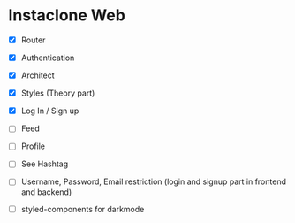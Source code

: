 # Instaclone Web

- [x] Router
- [x] Authentication
- [x] Architect
- [x] Styles
      (Theory part)

- [x] Log In / Sign up
- [ ] Feed
- [ ] Profile
- [ ] See Hashtag

- [ ] Username, Password, Email restriction (login and signup part in frontend and backend)
- [ ] styled-components for darkmode
